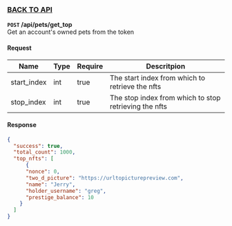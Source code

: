 ### [BACK TO API](../../API.md)

**``POST`` /api/pets/get_top**  
Get an account's owned pets from the token

#### Request
| Name        | Type | Require | Descritpion                                           |
| ----------- | ---- | ------- | ----------------------------------------------------- |
| start_index | int  | true    | The start index from which to retrieve the nfts       |
| stop_index  | int  | true    | The stop index from which to stop retrieving the nfts |


#### Response
```json
{
  "success": true,
  "total_count": 1000,
  "top_nfts": [
      {
      "nonce": 0,
      "two_d_picture": "https://urltopicturepreview.com",
      "name": "Jerry",
      "holder_username": "greg",
      "prestige_balance": 10
    }
  ]
}
```